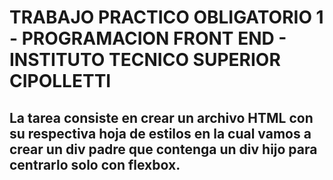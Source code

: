 # TRABAJO PRACTICO OBLIGATORIO 1 - PROGRAMACION FRONT END - INSTITUTO TECNICO SUPERIOR CIPOLLETTI
## La tarea consiste en crear un archivo HTML  con su respectiva hoja de estilos en la cual vamos a crear un div padre que contenga un div hijo para centrarlo solo con flexbox.
